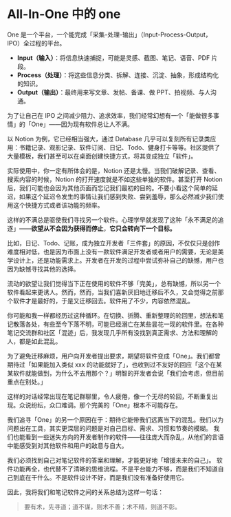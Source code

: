 # All-In-One 中的 one

One 是一个平台，一个能完成「采集-处理-输出」（Input-Process-Output，IPO）全过程的平台。

- **Input（输入）**：将信息快速捕捉，可能是灵感、截图、笔记、语音、PDF 片段。
- **Process（处理）**：将这些信息分类、拆解、连接、沉淀、抽象，形成结构化的知识。
- **Output（输出）**：最终用来写文章、发帖、备课、做 PPT、拍视频、与人沟通。

为了让自己在 IPO 之间减少阻力、追求效率，我们经常幻想有一个「能做很多事情」的「One」——因为现有软件总让人不满。

以 Notion 为例，它已经相当强大，通过 Database 几乎可以复刻所有记录类应用：书籍记录、观影记录、软件订阅、日记、Todo、健身打卡等等。社区提供了大量模板，我们甚至可以在桌面创建快捷方式，将其变成独立「软件」。

实际使用中，你一定有所体会的是，Notion 还是太慢。当我们破解记录、查看、搜索内容的时候，Notion 的打开速度就是不如这些单独的软件。甚至打开 Notion 后，我们可能也会因为其他页面而忘记我们最初的目的。不要小看这个简单的延迟，如果这个延迟令发生的事情让我们感到失败、尝到羞辱，那么必然减少我们使用这个快捷方式或者该功能的频率。

这样的不满总是驱使我们寻找另一个软件。心理学早就发现了这种「永不满足的追逐」——**欲望从不会因为获得而停止**，**它只会转向下一个目标。**

比如，日记、Todo、记账，成为独立开发者「三件套」的原因，不仅仅只是创作难度相对低，也是因为市面上没有一款软件满足开发者或者用户的需要，无论是美学设计上，还是功能需求上。开发者在开发的过程中尝试弥补自己的缺憾，用户也因为缺憾寻找其他的选择。

流动的欲望让我们觉得当下正在使用的软件不够「完美」，总有缺憾，所以另一个软件看起来更诱人。然而，然而，当我们喜新厌旧地迁移后不久，又会觉得之前那个软件才是最好的，于是又迁移回去。软件用了不少，内容依然混乱。

你可能和我一样都经历过这种循环。在切换、折腾、重新整理的轮回里，想法和笔记散落各处，有些至今下落不明，可能已经溺亡在某些昙花一现的软件里。在各种笔记交流群和社区「混迹」后，我发现几乎所有没找到真正需求、方法和理解的人，都是如此混乱。

为了避免迁移麻烦，用户向开发者提出要求，期望将软件变成「One」。我们都曾期待过「如果能加入类似 xxx 的功能就好了」，也收到过不友好的回应「这个在某某软件就能做到，为什么不去用那个？」明智的开发者会说「我们会考虑，但目前重点在别处。」

这样的对话经常出现在笔记群聊里，令人疲倦，像一个无尽的轮回，不断重复出现。众说纷纭，众口难调。那个完美的「One」根本不可能存在。

我们追寻「One」的另一个原因在于：期待它能带我们远离当下的混乱。我们以为问题出在工具，其实更深层的问题是对自己目标、需求、习惯和节奏的模糊。 我们也能看到一些迷失方向的开发者制作的软件——往往庞大而杂乱，从他们的言语中能感受到对其他软件和用户的敌意与自大。

我们必须找到自己对笔记软件的答案和理解，才能更好地「增援未来的自己」。 软件功能再全，也代替不了清晰的思维流程。不是平台能力不够，而是我们不知道自己到底在干什么。不是软件设计不好，而是我们没有准备好使用它。

因此，我将我们和笔记软件之间的关系总结为这样一句话：

> 要有术，先寻道；道不谋，则术不善；术不精，则道不彰。

